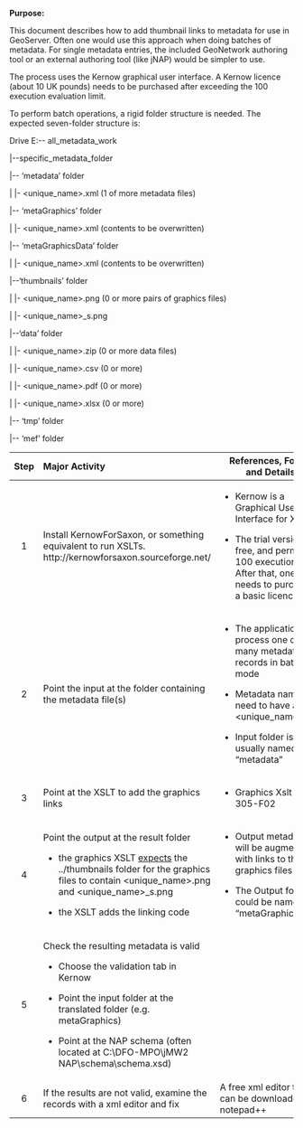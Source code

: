 **Purpose:**

This document describes how to add thumbnail links to metadata for use in GeoServer. Often one would use this approach when doing batches of metadata. For single metadata entries, the included GeoNetwork authoring tool or an external authoring tool (like jNAP) would be simpler to use.

The process uses the Kernow graphical user interface. A Kernow licence (about 10 UK pounds) needs to be purchased after exceeding the 100 execution evaluation limit.

To perform batch operations, a rigid folder structure is needed. The expected seven-folder structure is:

Drive E:-- all_metadata_work

\|--specific_metadata_folder

\|-- ‘metadata’ folder

\| \|- \<unique_name\>.xml (1 of more metadata files)

\|-- ‘metaGraphics’ folder

\| \|- \<unique_name\>.xml (contents to be overwritten)

\|-- ‘metaGraphicsData’ folder

\| \|- \<unique_name\>.xml (contents to be overwritten)

\|--‘thumbnails’ folder

\| \|- \<unique_name\>.png (0 or more pairs of graphics files)

\| \|- \<unique_name\>\_s.png

\|--‘data’ folder

\| \|- \<unique_name\>.zip (0 or more data files)

\| \|- \<unique_name\>.csv (0 or more)

\| \|- \<unique_name\>.pdf (0 or more)

\| \|- \<unique_name\>.xlsx (0 or more)

\|-- ‘tmp’ folder

\|-- ‘mef’ folder

<table>
<colgroup>
<col style="width: 17%" />
<col style="width: 50%" />
<col style="width: 31%" />
</colgroup>
<thead>
<tr>
<th style="text-align: center;"><strong>Step</strong></th>
<th style="text-align: left;"><strong>Major Activity</strong></th>
<th><strong>References, Forms and Details</strong></th>
</tr>
</thead>
<tbody>
<tr>
<td style="text-align: center;">1</td>
<td style="text-align: left;">Install KernowForSaxon, or something equivalent to run XSLTs. http://kernowforsaxon.sourceforge.net/</td>
<td><ul>
<li><p>Kernow is a Graphical User Interface for XSLTs</p></li>
<li><p>The trial version is free, and permits 100 executions. After that, one needs to purchase a basic licence.</p></li>
</ul></td>
</tr>
<tr>
<td style="text-align: center;">2</td>
<td style="text-align: left;">Point the input at the folder containing the metadata file(s)</td>
<td><ul>
<li><p>The application can process one or many metadata records in batch mode</p></li>
<li><p>Metadata names need to have a &lt;unique_name&gt;.xml</p></li>
<li><p>Input folder is usually named “metadata”</p></li>
</ul></td>
</tr>
<tr>
<td style="text-align: center;">3</td>
<td style="text-align: left;">Point at the XSLT to add the graphics links</td>
<td><ul>
<li><p>Graphics Xslt is in 305-F02</p></li>
</ul></td>
</tr>
<tr>
<td style="text-align: center;">4</td>
<td style="text-align: left;"><p>Point the output at the result folder</p>
<ul>
<li><p>the graphics XSLT <u>expects</u> the ../thumbnails folder for the graphics files to contain &lt;unique_name&gt;.png and &lt;unique_name&gt;_s.png</p></li>
<li><p>the XSLT adds the linking code</p></li>
</ul></td>
<td><ul>
<li><p>Output metadata will be augmented with links to the graphics files</p></li>
<li><p>The Output folder could be named “metaGraphics”</p></li>
</ul></td>
</tr>
<tr>
<td style="text-align: center;">5</td>
<td style="text-align: left;"><p>Check the resulting metadata is valid</p>
<ul>
<li><p>Choose the validation tab in Kernow</p></li>
<li><p>Point the input folder at the translated folder (e.g. metaGraphics)</p></li>
<li><p>Point at the NAP schema (often located at C:\DFO-MPO\jMW2 NAP\schema\schema.xsd)</p></li>
</ul></td>
<td style="text-align: left;"></td>
</tr>
<tr>
<td style="text-align: center;">6</td>
<td style="text-align: left;">If the results are not valid, examine the records with a xml editor and fix</td>
<td style="text-align: left;">A free xml editor that can be downloaded is notepad++</td>
</tr>
</tbody>
</table>
